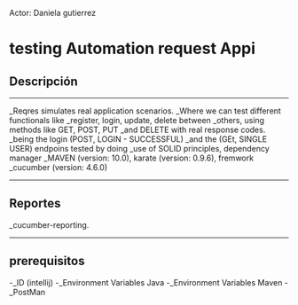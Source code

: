Actor: Daniela gutierrez
# testing Automation request Appi

## Descripción
***
_Reqres simulates real application scenarios.
_Where we can test different functionals like
_register, login, update, delete between
_others, using methods like GET, POST, PUT
_and DELETE with real response codes.
_being the login (POST, LOGIN - SUCCESSFUL)
_and the (GEt, SINGLE USER) endpoins tested by doing
_use of SOLID principles, dependency manager
_MAVEN (version: 10.0), karate (version: 0.9.6), fremwork
_cucumber (version: 4.6.0)
***
## Reportes
_cucumber-reporting. 
***
## prerequisitos
-_ID (intellij)
-_Environment Variables Java
-_Environment Variables Maven
-_PostMan
